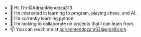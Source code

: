 - 👋 Hi, I’m @AdrianMendoza313
- 👀 I’m interested in learning to program, playing chess, and AI.
- 🌱 I’m currently learning python.
- 💞️ I’m looking to collaborate on projects that I can learn from.
- 📫 You can reach me at adrianmendozam63@gmail.com.

<!---
AdrianMendoza313/AdrianMendoza313 is a ✨ special ✨ repository because its `README.md` (this file) appears on your GitHub profile.
You can click the Preview link to take a look at your changes.
--->
